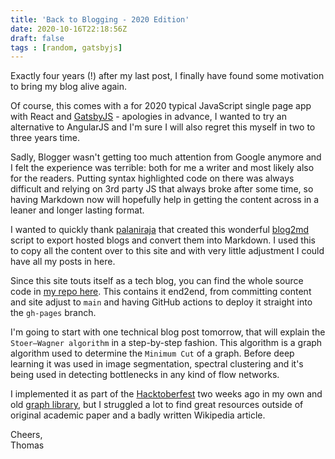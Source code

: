 ```yaml
---
title: 'Back to Blogging - 2020 Edition'
date: 2020-10-16T22:18:56Z
draft: false
tags : [random, gatsbyjs]
---
```


Exactly four years (!) after my last post, I finally have found some motivation to bring my blog alive again.

Of course, this comes with a for 2020 typical JavaScript single page app with React and [GatsbyJS](https://www.gatsbyjs.com/) - apologies in advance, I wanted to try an alternative to AngularJS and I'm sure I will also regret this myself in two to three years time. 

Sadly, Blogger wasn't getting too much attention from Google anymore and I felt the experience was terrible: both for me a writer and most likely also for the readers. Putting syntax highlighted code on there was always difficult and relying on 3rd party JS that always broke after some time, so having Markdown now will hopefully help in getting the content across in a leaner and longer lasting format.

I wanted to quickly thank [palaniraja](https://github.com/palaniraja) that created this wonderful [blog2md](https://github.com/palaniraja/blog2md) script to export hosted blogs and convert them into Markdown. I used this to copy all the content over to this site and with very little adjustment I could have all my posts in here.

Since this site touts itself as a tech blog, you can find the whole source code in [my repo here](https://github.com/thomasjungblut/thomasjungblut.com). This contains it end2end, from committing content and site adjust to `main` and having GitHub actions to deploy it straight into the `gh-pages` branch. 

I'm going to start with one technical blog post tomorrow, that will explain the `Stoer–Wagner algorithm` in a step-by-step fashion. This algorithm is a graph algorithm used to determine the `Minimum Cut` of a graph. Before deep learning it was used in image segmentation, spectral clustering and it's being used in detecting bottlenecks in any kind of flow networks.

I implemented it as part of the [Hacktoberfest](http://hacktoberfest.digitalocean.com/) two weeks ago in my own and old [graph library](https://github.com/thomasjungblut/tjungblut-graph/blob/master/src/de/jungblut/graph/partition/StoerWagnerMinCut.java), but I struggled a lot to find great resources outside of original academic paper and a badly written Wikipedia article.

Cheers,  
Thomas